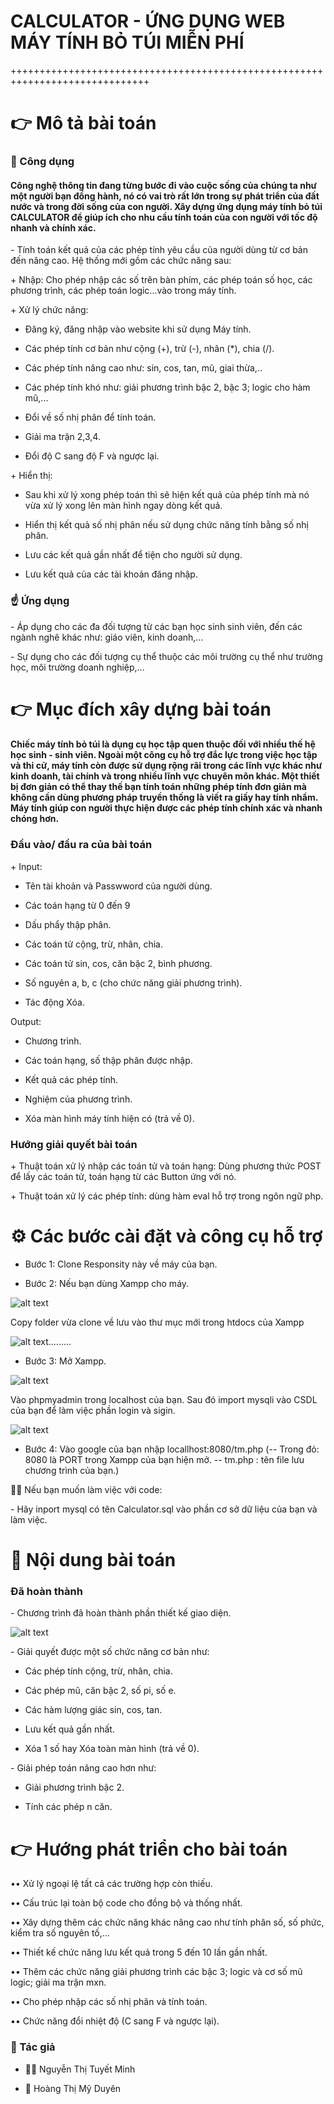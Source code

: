 # CALCULATOR - ỨNG DỤNG WEB MÁY TÍNH BỎ TÚI MIỄN PHÍ
<p>++++++++++++++++++++++++++++++++++++++++++++++++++++++++++++++++++++++++++++++</p>
<h1>👉 Mô tả bài toán</h1>
<h3>📱 Công dụng</h3>

<h4> Công nghệ thông tin đang từng bước đi vào cuộc sống của chúng ta như một người bạn đồng hành, nó có vai trò rất lớn trong sự phát triển của đất nước và trong đời sống của con người. Xây dựng ứng dụng máy tính bỏ túi CALCULATOR để giúp ích cho nhu cầu tính toán của con người với tốc độ nhanh và chính xác.</h4>
<p> - Tính toán kết quả của các phép tính yêu cầu của người dùng từ cơ bản đến nâng cao. Hệ thống mới gồm các chức năng sau:</p>
<p> + Nhập: Cho phép nhập các số trên bàn phím, các phép toán số học, các phương trình, các phép toán logic...vào trong máy tính.</p>

 <p> + Xử lý chức năng:</p>
 
- Đăng ký, đăng nhập vào website khi sử dụng Máy tính.

- Các phép tính cơ bản như cộng (+), trừ (-), nhân (*), chia (/).

- Các phép tính nâng cao như: sin, cos, tan, mũ, giai thừa,..
    
- Các phép tính khó như: giải phương trình bậc 2, bậc 3; logic cho hàm mũ,...

- Đổi về số nhị phân để tính toán.

- Giải ma trận 2,3,4.

- Đổi độ C sang độ F và ngược lại.

 <p> + Hiển thị:</p>
 
 - Sau khi xử lý xong phép toán thì sẽ hiện kết quả của phép tính mà nó vừa xử lý xong lên màn hình ngay dòng kết quả. 
 
 - Hiển thị kết quả số nhị phân nếu sử dụng chức năng tính bằng số nhị phân.
 
- Lưu các kết quả gần nhất để tiện cho người sử dụng.
 
- Lưu kết quả của các tài khoản đăng nhập.
 
<h3>☝ Ứng dụng</h3>

<p> - Áp dụng cho các đa đối tượng từ các bạn học sinh sinh viên, đến các ngành nghê khác như: giáo viên, kinh doanh,...</p>
<p> - Sự dụng cho các đối tượng cụ thể thuộc các môi trường cụ thể như trường học, môi trường doanh nghiệp,...</p>

<h1>👉 Mục đích xây dựng bài toán</h1>
<h4>Chiếc máy tính bỏ túi là dụng cụ học tập quen thuộc đối với nhiều thế hệ học sinh - sinh viên. Ngoài một công cụ hỗ trợ đắc lực trong việc học tập và thi cử, máy tính còn được sử dụng rộng rãi trong các lĩnh vực khác như kinh doanh, tài chính và trong nhiều lĩnh vực chuyên môn khác. Một thiết bị đơn giản có thể thay thế bạn tính toán những phép tính đơn giản mà không cần dùng phương pháp truyền thống là viết ra giấy hay tính nhẩm. Máy tính giúp con người thực hiện được các phép tính chính xác và nhanh chóng hơn.</h4>
  <h3> Đầu vào/ đầu ra của bài toán</h3>
  <p> + Input: </p>
  
- Tên tài khoản và Passwword của người dùng.
  
- Các toán hạng từ 0 đến 9

- Dấu phẩy thập phân.

-	Các toán tử cộng, trừ, nhân, chia.

-	Các toán tử sin, cos, căn bậc 2, bình phương.

-	Số nguyên a, b, c (cho chức năng giải phương trình).

-	Tác động Xóa.	

<p>Output: </p>

- Chương trình.

-	Các toán hạng, số thập phân được nhập.

-	Kết quả các phép tính.

-	Nghiệm của phương trình.

-	Xóa màn hình máy tính hiện có (trả về 0).

<h3>	Hướng giải quyết bài toán</h3>
<p>+ Thuật toán xử lý nhập các toán tử và toán hạng: Dùng phương thức POST để lấy các toán tử, toán hạng từ các Button ứng với nó.</p>
<p>+ Thuật toán xử lý các phép tính: dùng hàm eval hỗ trợ trong ngôn ngữ php.</p>

<h1>⚙ Các bước cài đặt và công cụ hỗ trợ</h1>

- Bước 1: Clone Responsity này về máy của bạn.

-	Bước 2: Nếu bạn dùng Xampp cho máy.

![alt text](hinh/dungxam.png)

<p>Copy folder vừa clone về lưu vào thư mục mới trong htdocs của Xampp</p>

![alt text](hinh/dungxam.png).........

-	Bước 3: Mở Xampp.

![alt text](hinh/moxampp.png)

<p> Vào phpmyadmin trong localhost của bạn. Sau đó import mysqli vào CSDL của bạn để làm việc phần login và sigin.</p>

![alt text](hinh/Capture.PNG)

-	Bước 4: Vào google của bạn nhập locallhost:8080/tm.php
(-- Trong đó:	8080 là PORT trong Xampp của bạn hiện mở.
-- tm.php : tên file lưu chương trình của bạn.)
<p>	Nếu bạn muốn làm việc với code:</p>
- Hãy inport mysql có tên Calculator.sql vào phần cơ sở dữ liệu của bạn và làm việc.

<h1>📑 Nội dung bài toán</h1>

<h3>Đã hoàn thành</h3>
<p>- Chương trình đã hoàn thành phần thiết kế giao diện.</p>

![alt text](hinh/giaodien.png)

<p>- Giải quyết được một số chức năng cơ bản như: </p>

- Các phép tính cộng, trừ, nhân, chia.

- Các phép mũ, căn bậc 2, số pi, số e.

- Các hàm lượng giác sin, cos, tan.

- Lưu kết quả gần nhất.

- Xóa 1 số hay Xóa toàn màn hình (trả về 0).
<p>- Giải phép toán nâng cao hơn như: </p>

- Giải phương trình bậc 2.

- Tính các phép n căn.

<h1>👉 Hướng phát triển cho bài toán</h1>
<p>••	Xử lý ngoại lệ tất cả các trường hợp còn thiếu.</p>
<p>••	Cấu trúc lại toàn bộ code cho đồng bộ và thống nhất.</p>
<p>••	Xây dựng thêm các chức năng khác nâng cao như tính phân số, số phức, kiểm tra số nguyên tố,…</p>
<p>••	Thiết kế chức năng lưu kết quả trong 5 đến 10 lần gần nhất.</p>
<p>••	Thêm các chức năng giải phương trình các bậc 3; logic và cơ số mũ logic; giải ma trận mxn.</p>
<p>••	Cho phép nhập các số nhị phân và tính toán.</p>
<p>••	Chức năng đổi nhiệt độ (C sang F và ngược lại).</p>
<h3>👦 Tác giả</h3>

- 👧🏼 Nguyễn Thị Tuyết Minh

- 👧 Hoàng Thị Mỹ Duyên
